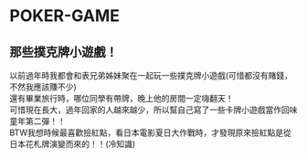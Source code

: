 # POKER-GAME
## 那些撲克牌小遊戲！
以前過年時我都會和表兄弟姊妹聚在一起玩一些撲克牌小遊戲(可惜都沒有賭錢，不然我應該賺不少)  
還有畢業旅行時，哪位同學有帶牌，晚上他的房間一定嗨翻天！  
可惜現在長大，過年回家的人越來越少，所以幫自己寫了一些卡牌小遊戲當作回味童年第二彈！！  
BTW我想時候最喜歡撿紅點，看日本電影夏日大作戰時，才發現原來撿紅點是從日本花札牌演變而來的！！(冷知識)
